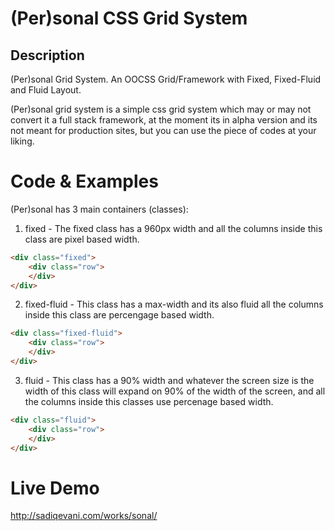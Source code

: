 (Per)sonal CSS Grid System
=====

## Description

(Per)sonal Grid System. An OOCSS Grid/Framework with Fixed, Fixed-Fluid and Fluid Layout.

(Per)sonal grid system is a simple css grid system which may or may not convert it a full stack framework, at the moment its in alpha version and its not meant for production sites, but you can use the piece of codes at your liking.


Code & Examples
=====

(Per)sonal has 3 main containers (classes):

1. fixed - The fixed class has a 960px width and all the columns inside this class are pixel based width.
```HTML
<div class="fixed">
	<div class="row">
	</div>
</div>
```
2. fixed-fluid - This class has a max-width and its also fluid all the columns inside this class are percengage based width.
```HTML
<div class="fixed-fluid">
	<div class="row">
	</div>
</div>
```
3. fluid - This class has a 90% width and whatever the screen size is the width of this class will expand on 90% of the width of the screen, and all the columns inside this classes use percenage based width.
```HTML
<div class="fluid">
	<div class="row">
	</div>
</div>
```




Live Demo
=====

http://sadiqevani.com/works/sonal/